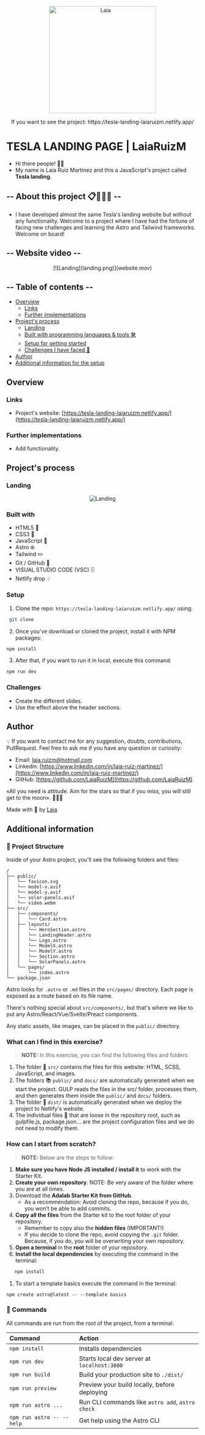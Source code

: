 <p align="center" style="margin-center:8%">
<img src="./LaiaRuiz.png" alt="Laia" width="280"/>
</p>

<p align="center" style="margin-center:8%"> If you want to see the project: https://tesla-landing-laiaruizm.netlify.app/
</p>

# TESLA LANDING PAGE | LaiaRuizM

- Hi there people! 👋🏻
- My name is Laia Ruiz Martínez and this a JavaScript's project called **Tesla landing**.

## -- About this project 📋🙋🏼‍♀️ --

- I have developed almost the same Tesla's landing website but without any functionality.
  Welcome to a project where I have had the fortune of facing new challenges and learning the Astro and Tailwind frameworks.
  Welcome on board!

## -- Website video --

<p align="center" style="margin-center:8%">
<!-- <video src="./src/imagesVideos/website.mov"></video> -->
[![Landing](landing.png)](website.mov)
</p>

## -- Table of contents --

- [Overview](#overview)
  - [Links](#links)
  - [Further implementations](#further-implementations)
- [Project's process](#projects-process)
  - [Landing](#landing)
  - [Built with programming languages & tools 🛠️](#built-with)
  - [Setup for getting started](#setup)
  - [Challenges I have faced 🤖](#challenges)
- [Author](#author)
- [Additional information for the setup](#additional-information)

## Overview

### Links

- Project's website: [https://tesla-landing-laiaruizm.netlify.app/](https://tesla-landing-laiaruizm.netlify.app/)

### Further implementations

- Add functionality.

## Project's process

### Landing

<p align="center" style="margin-center:8%">
<img src="./src/imagesVideos/landing.png" alt="Landing"/>
</p>

### Built with

- HTML5 📌
- CSS3 🔗
- JavaScript 🤖
- Astro ⊛
- Tailwind ✏️
- Git / GitHub 📂
- VISUAL STUDIO CODE (VSC) 🗄️
- Netlify drop 💡

### Setup

1. Clone the repo: `https://tesla-landing-laiaruizm.netlify.app/` using:

```bash
 git clone
```

2. Once you've download or cloned the project, install it with NPM packages:

```bash
npm install
```

3.  After that, if you want to run it in local, execute this command:

```bash
npm run dev
```

### Challenges

- Create the different slides.
- Use the effect above the header sections.

## Author

💡 If you want to contact me for any suggestion, doubts, contributions, PullRequest. Feel free to ask me if you have any question or curiosity:

- Email: [laia.ruizm@hotmail.com](laia.ruizm@hotmail.com)
- Linkedin: [https://www.linkedin.com/in/laia-ruiz-martínez/](https://www.linkedin.com/in/laia-ruiz-martínez/)
- GitHub: [https://github.com/LaiaRuizM](https://github.com/LaiaRuizM)

«All you need is attitude. Aim for the stars so that if you miss, you will still get to the moon». 🙋🏼‍♀️

Made with 💙 by [Laia](https://github.com/LaiaRuizM)

## Additional information

### 🚀 Project Structure

Inside of your Astro project, you'll see the following folders and files:

```
/
├── public/
│   └── favicon.svg
│   └── model-x.avif
│   └── model-y.avif
│   └── solar-panels.avif
│   └── video.webm
├── src/
│   ├── components/
│   │   └── Card.astro
│   ├── layouts/
│   │   └── HeroSection.astro
│   │   └── LandingHeader.astro
│   │   └── Logo.astro
│   │   └── ModelX.astro
│   │   └── ModelY.astro
│   │   └── Section.astro
│   │   └── SolarPanels.astro
│   └── pages/
│       └── index.astro
└── package.json
```

Astro looks for `.astro` or `.md` files in the `src/pages/` directory. Each page is exposed as a route based on its file name.

There's nothing special about `src/components/`, but that's where we like to put any Astro/React/Vue/Svelte/Preact components.

Any static assets, like images, can be placed in the `public/` directory.

### What can I find in this exercise?

> **NOTE:** In this exercise, you can find the following files and folders:

1. The folder 📂 `src/` contains the files for this website: HTML, SCSS, JavaScript, and images.
1. The folders 📚 `public/` and `docs/` are automatically generated when we start the project. GULP reads the files in the src/ folder, processes them, and then generates them inside the `public/` and `docs/` folders.
1. The folder 📂 `dist/` is automatically generated when we deploy the project to Netlify's website.
1. The individual files 📝 that are loose in the repository root, such as gulpfile.js, package.json... are the project configuration files and we do not need to modify them.

### How can I start from scratch?

> **NOTE:** Below are the steps to follow:

1. **Make sure you have Node JS installed / install it** to work with the Starter Kit.
1. **Create your own repository**. NOTE: Be very aware of the folder where you are at all times.
1. Download the **Adalab Starter Kit from GitHub**.
   - As a recommendation: Avoid cloning the repo, because if you do, you won't be able to add commits.
1. **Copy all the files** from the Starter kit to the root folder of your repository.
   - Remember to copy also the **hidden files** (IMPORTANT!)
   - If you decide to clone the repo, avoid copying the `.git` folder. Because, if you do, you will be overwriting your own repository.
1. **Open a terminal** in the **root** folder of your repository.
1. **Install the local dependencies** by executing the command in the terminal:

```bash
   npm install
```

1. To start a template basics execute the command in the terminal:

```
npm create astro@latest -- --template basics
```

### 🧞 Commands

All commands are run from the root of the project, from a terminal:

| Command                   | Action                                           |
| :------------------------ | :----------------------------------------------- |
| `npm install`             | Installs dependencies                            |
| `npm run dev`             | Starts local dev server at `localhost:3000`      |
| `npm run build`           | Build your production site to `./dist/`          |
| `npm run preview`         | Preview your build locally, before deploying     |
| `npm run astro ...`       | Run CLI commands like `astro add`, `astro check` |
| `npm run astro -- --help` | Get help using the Astro CLI                     |
